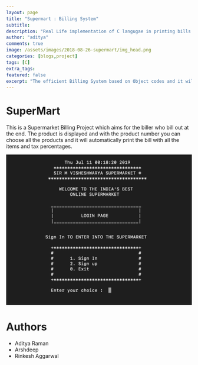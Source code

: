 ```yaml
---
layout: page
title: "Supermart : Billing System"
subtitle: 
description: "Real Life implementation of C langugae in printing bills in supermarkets"
author: "aditya"
comments: true
image: /assets/images/2018-08-26-supermart/img_head.png
categories: [blogs,project]
tags: [C]
extra_tags:
featured: false
excerpt: "The efficient Billing System based on Object codes and it will print the bill with all the items and tax percentages."
---
```


# SuperMart

This is a Supermarket Billing Project which aims for the biller who bill out at the end. The product is displayed and with the product number you can choose all the products and it will automatically print the bill with all the items and tax percentages.

<img class="image fit" src="/assets/images/2018-08-26-supermart/img_begin.png" />



# Authors
- Aditya Raman
- Arshdeep
- Rinkesh Aggarwal

